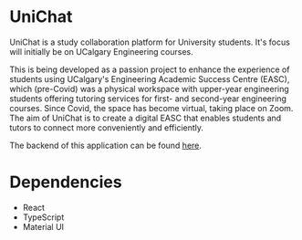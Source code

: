 # UniChat

UniChat is a study collaboration platform for University students. It's focus will initially be on UCalgary Engineering courses.

This is being developed as a passion project to enhance the experience of students using UCalgary's Engineering Academic Success Centre (EASC), which (pre-Covid) was a physical workspace with upper-year engineering students offering tutoring services for first- and second-year engineering courses. Since Covid, the space has become virtual, taking place on Zoom. The aim of UniChat is to create a digital EASC that enables students and tutors to connect more conveniently and efficiently.

The backend of this application can be found [here](https://github.com/shadeemerhi/unichat-api).

# Dependencies

- React
- TypeScript
- Material UI
